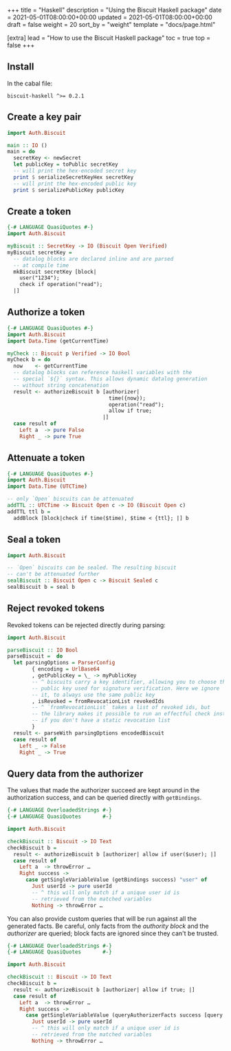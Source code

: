 +++
title = "Haskell"
description = "Using the Biscuit Haskell package"
date = 2021-05-01T08:00:00+00:00
updated = 2021-05-01T08:00:00+00:00
draft = false
weight = 20
sort_by = "weight"
template = "docs/page.html"

[extra]
lead = "How to use the Biscuit Haskell package"
toc = true
top = false
+++

## Install

In the cabal file:

```
biscuit-haskell ^>= 0.2.1
```

## Create a key pair

```haskell
import Auth.Biscuit

main :: IO ()
main = do
  secretKey <- newSecret
  let publicKey = toPublic secretKey
  -- will print the hex-encoded secret key
  print $ serializeSecretKeyHex secretKey
  -- will print the hex-encoded public key
  print $ serializePublicKey publicKey
```

## Create a token

```haskell
{-# LANGUAGE QuasiQuotes #-}
import Auth.Biscuit

myBiscuit :: SecretKey -> IO (Biscuit Open Verified)
myBiscuit secretKey =
  -- datalog blocks are declared inline and are parsed
  -- at compile time
  mkBiscuit secretKey [block|
    user("1234");
    check if operation("read");
  |]
```

## Authorize a token

```haskell
{-# LANGUAGE QuasiQuotes #-}
import Auth.Biscuit
import Data.Time (getCurrentTime)

myCheck :: Biscuit p Verified -> IO Bool
myCheck b = do
  now    <- getCurrentTime
  -- datalog blocks can reference haskell variables with the
  -- special `${}` syntax. This allows dynamic datalog generation
  -- without string concatenation
  result <- authorizeBiscuit b [authorizer|
                                 time({now});
                                 operation("read");
                                 allow if true;
                               |]
  case result of
    Left a  -> pure False
    Right _ -> pure True
```

## Attenuate a token

```haskell
{-# LANGUAGE QuasiQuotes #-}
import Auth.Biscuit
import Data.Time (UTCTime)

-- only `Open` biscuits can be attenuated
addTTL :: UTCTime -> Biscuit Open c -> IO (Biscuit Open c)
addTTL ttl b =
  addBlock [block|check if time($time), $time < {ttl}; |] b
```

## Seal a token

```haskell
import Auth.Biscuit

-- `Open` biscuits can be sealed. The resulting biscuit
-- can't be attenuated further
sealBiscuit :: Biscuit Open c -> Biscuit Sealed c
sealBiscuit b = seal b
```

## Reject revoked tokens

Revoked tokens can be rejected directly during parsing:

```haskell
import Auth.Biscuit

parseBiscuit :: IO Bool
parseBiscuit =  do
  let parsingOptions = ParserConfig
        { encoding = UrlBase64
        , getPublicKey = \_ -> myPublicKey
        -- ^ biscuits carry a key identifier, allowing you to choose the
        -- public key used for signature verification. Here we ignore
        -- it, to always use the same public key
        , isRevoked = fromRevocationList revokedIds
        -- ^ `fromRevocationList` takes a list of revoked ids, but
        -- the library makes it possible to run an effectful check instead
        -- if you don't have a static revocation list
        }
  result <- parseWith parsingOptions encodedBiscuit
  case result of
    Left _ -> False
    Right _ -> True
```

## Query data from the authorizer

The values that made the authorizer succeed are kept around in the
authorization success, and can be queried directly with `getBindings`.

```haskell
{-# LANGUAGE OverloadedStrings #-}
{-# LANGUAGE QuasiQuotes       #-}

import Auth.Biscuit

checkBiscuit :: Biscuit -> IO Text
checkBiscuit b =
  result <- authorizeBiscuit b [authorizer| allow if user($user); |]
  case result of
    Left a  -> throwError …
    Right success ->
      case getSingleVariableValue (getBindings success) "user" of
        Just userId -> pure userId
        -- ^ this will only match if a unique user id is
        -- retrieved from the matched variables
        Nothing -> throwError …
```

You can also provide custom queries that will be run against all the
generated facts.  Be careful, only facts from the _authority block_
and the _authorizer_ are queried; block facts are ignored since they
can't be trusted.

```haskell
{-# LANGUAGE OverloadedStrings #-}
{-# LANGUAGE QuasiQuotes       #-}

import Auth.Biscuit

checkBiscuit :: Biscuit -> IO Text
checkBiscuit b =
  result <- authorizeBiscuit b [authorizer| allow if true; |]
  case result of
    Left a  -> throwError …
    Right success ->
      case getSingleVariableValue (queryAuthorizerFacts success [query|user($user)|]) "user" of
        Just userId -> pure userId
        -- ^ this will only match if a unique user id is
        -- retrieved from the matched variables
        Nothing -> throwError …
```
